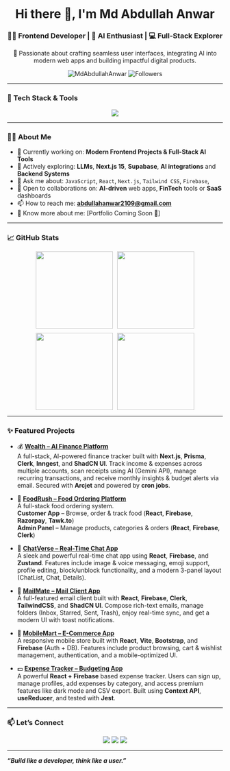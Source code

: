 <!-- Profile README -->

<h1 align="center">Hi there 👋, I'm Md Abdullah Anwar</h1>
<h3 align="center"> 👨‍💻 Frontend Developer | 🤖 AI Enthusiast | 💻 Full-Stack Explorer</h3>
<p align="center">
🎯 Passionate about crafting seamless user interfaces, integrating AI into modern web apps and building impactful digital products.
</p>

<p align="center">
  <img src="https://komarev.com/ghpvc/?username=MdAbdullahAnwar&label=Profile%20Views&color=0e75b6&style=flat" alt="MdAbdullahAnwar" />
  <img alt="Followers" src="https://img.shields.io/github/followers/MdAbdullahAnwar?style=social" />
</p>

---

### 🚀 Tech Stack & Tools

<div align="center">
  <img src="https://skillicons.dev/icons?i=cpp,java,python,figma,html,css,bootstrap,tailwind,js,ts,postman,react,redux,jest,nextjs,nodejs,express,mongodb,postgres,prisma,firebase,supabase,notion,git,github,vercel" />
</div>

---

### 👨‍💻 About Me

- 🔭 Currently working on: **Modern Frontend Projects & Full-Stack AI Tools**  
- 🌱 Actively exploring: **LLMs**, **Next.js 15**, **Supabase**, **AI integrations** and **Backend Systems**
- 💬 Ask me about: `JavaScript`, `React`, `Next.js`, `Tailwind CSS`, `Firebase`,
- 🤝 Open to collaborations on: **AI-driven** web apps, **FinTech** tools or **SaaS** dashboards
- 📫 How to reach me: **[abdullahanwar2109@gmail.com](mailto:abdullahanwar2109@gmail.com)**
- 📄 Know more about me: [Portfolio Coming Soon 🚧]

---

### 📈 GitHub Stats

<!-- First row: GitHub Stats + Streak -->
<div align="center" style="display: flex; justify-content: center; flex-wrap: wrap; gap: 10px;">
  <img height="180em" src="https://github-readme-stats.vercel.app/api?username=MdAbdullahAnwar&show_icons=true&theme=radical&count_private=true" />
  <img height="180em" src="https://github-readme-streak-stats.herokuapp.com/?user=MdAbdullahAnwar&theme=radical" />
</div>

<!-- Second row: Most Used Languages + Trophies -->
<div align="center" style="display: flex; justify-content: center; flex-wrap: wrap; gap: 10px; margin-top: 10px;">
  <img height="180em" src="https://github-readme-stats.vercel.app/api/top-langs/?username=MdAbdullahAnwar&layout=compact&theme=radical&langs_count=10" />
  <img height="180em" src="https://github-profile-trophy.vercel.app/?username=MdAbdullahAnwar&theme=radical&column=3&margin-w=15&margin-h=15" />
</div>

---

### ✨ Featured Projects

- 💰 [**Wealth – AI Finance Platform**](https://github.com/MdAbdullahAnwar/Welth-AI_Finance_Platform)  
  A full-stack, AI-powered finance tracker built with **Next.js**, **Prisma**, **Clerk**, **Inngest**, and **ShadCN UI**. Track income & expenses across multiple accounts, scan receipts using AI (Gemini API), manage recurring transactions, and receive monthly insights & budget alerts via email. Secured with **Arcjet** and powered by **cron jobs**.

- 🍔 [**FoodRush – Food Ordering Platform**](https://github.com/MdAbdullahAnwar/FoodRush)  
  A full-stack food ordering system.  
  **Customer App** – Browse, order & track food (**React**, **Firebase**, **Razorpay**, **Tawk.to**)  
  **Admin Panel** – Manage products, categories & orders (**React**, **Firebase**, **Clerk**)

- 💬 [**ChatVerse – Real-Time Chat App**](https://github.com/MdAbdullahAnwar/ChatVerse_Chat-App)  
  A sleek and powerful real-time chat app using **React**, **Firebase**, and **Zustand**. Features include image & voice messaging, emoji support, profile editing, block/unblock functionality, and a modern 3-panel layout (ChatList, Chat, Details).

- 📮 [**MailMate – Mail Client App**](https://github.com/MdAbdullahAnwar/MailMate)  
  A full-featured email client built with **React**, **Firebase**, **Clerk**, **TailwindCSS**, and **ShadCN UI**. Compose rich-text emails, manage folders (Inbox, Starred, Sent, Trash), enjoy real-time sync, and get a modern UI with toast notifications.

- 🛒 [**MobileMart – E-Commerce App**](https://github.com/MdAbdullahAnwar/E-Commerce-Site)  
  A responsive mobile store built with **React**, **Vite**, **Bootstrap**, and **Firebase** (Auth + DB). Features include product browsing, cart & wishlist management, authentication, and a mobile-optimized UI.

- 💵 [**Expense Tracker – Budgeting App**](https://github.com/MdAbdullahAnwar/Expense-Tracker-Site)  
  A powerful **React + Firebase** based expense tracker. Users can sign up, manage profiles, add expenses by category, and access premium features like dark mode and CSV export. Built using **Context API**, **useReducer**, and tested with **Jest**.

---

### 📫 Let’s Connect

<p align="center">
  <a href="https://www.linkedin.com/in/md-abdullah-anwar-4b18a5280/"><img src="https://img.shields.io/badge/LinkedIn-blue?style=for-the-badge&logo=linkedin" /></a>
  <a href="mailto:abdullahanwar2109@gmail.com"><img src="https://img.shields.io/badge/Gmail-red?style=for-the-badge&logo=gmail&logoColor=white" /></a>
  <a href="https://github.com/MdAbdullahAnwar"><img src="https://img.shields.io/badge/GitHub-100000?style=for-the-badge&logo=github&logoColor=white" /></a>
</p>

---

_**“Build like a developer, think like a user.”**_

